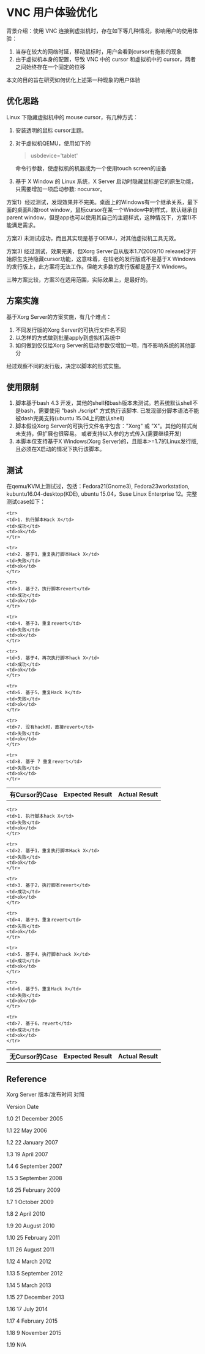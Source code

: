# VNC 用户体验优化

背景介绍：使用 VNC 连接到虚拟机时，存在如下等几种情况，影响用户的使用体验：

1. 当存在较大的网络时延，移动鼠标时，用户会看到cursor有拖影的现象
2. 由于虚拟机本身的配置，导致 VNC 中的 cursor 和虚拟机中的 cursor，两者之间始终存在一个固定的位移

本文的目的旨在研究如何优化上述第一种现象的用户体验

## 优化思路

Linux 下隐藏虚拟机中的 mouse cursor，有几种方式：

1. 安装透明的鼠标 cursor主题。
2. 对于虚拟机QEMU，使用如下的 
      >usbdevice='tablet' 
  
      命令行参数，使虚拟机的机器成为一个使用touch screen的设备
3. 基于 X Window 的 Linux 系统，X Server 启动时隐藏鼠标是它的原生功能，只需要增加一项启动参数: nocursor。

方案1）经过测试，发现效果并不完美。桌面上的Windows有一个继承关系，最下面的桌面叫做root window，鼠标cursor在某一个Window中的样式，默认继承自parent window，但是app也可以使用其自己的主题样式，这种情况下，方案1)不能满足需求。

方案2) 未测试成功，而且其实现是基于QEMU，对其他虚拟机工具无效。

方案3) 经过测试，效果完美，但Xorg Server自从版本1.7(2009/10 release)才开始原生支持隐藏cursor功能，这意味着，在较老的发行版或不是基于X Windows的发行版上，此方案将无法工作。但绝大多数的发行版都是基于X Windows。

三种方案比较，方案3)在适用范围，实际效果上，是最好的。

## 方案实施
基于Xorg Server的方案实施，有几个难点：

1. 不同发行版的Xorg Server的可执行文件名不同
2. 以怎样的方式做到批量apply到虚拟机系统中
3. 如何做到仅仅给Xorg Server的启动参数仅增加一项，而不影响系统的其他部分

经过观察不同的发行版，决定以脚本的形式实施。

## 使用限制
1. 脚本基于bash 4.3 开发，其他的shell和bash版本未测试。若系统默认shell不是bash，需要使用 "bash ./script" 方式执行该脚本.
   已发现部分脚本语法不能被dash完美支持(ubuntu 15.04上的默认shell)
2. 脚本假设Xorg Server的可执行文件名字包含："Xorg" 或 "X"。其他的样式尚未支持，但扩展也很容易。
   或者支持以入参的方式传入(需要继续开发)
3. 本脚本仅支持基于X Windows(Xorg Server)的，且版本>=1.7的Linux发行版, 且必须在X启动的情况下执行该脚本。

## 测试
在qemu/KVM上测试过，包括：Fedora21(Gnome3), Fedora23workstation, kubuntu16.04-desktop(KDE), ubuntu 15.04，Suse Linux Enterprise 12。完整测试case如下：

<table>
    <tr>
    <th>有Cursor的Case</th>
    <th>Expected Result</th> 
    <th>Actual Result</th> 
    </tr>
    
    <tr>
    <td>1. 执行脚本Hack X</td>
    <td>成功</td>
    <td>ok</td>
    </tr>

    <tr>
    <td>2. 基于1，重复执行脚本Hack X</td>
    <td>失败</td>
    <td>ok</td>
    </tr>

    <tr>
    <td>3. 基于2，执行脚本revert</td>
    <td>成功</td>
    <td>ok</td>
    </tr>

    <tr>
    <td>4. 基于3，重复revert</td>
    <td>失败</td>
    <td>ok</td>
    </tr>

    <tr>
    <td>5. 基于4，再次执行脚本hack X</td>
    <td>成功</td>
    <td>ok</td>
    </tr>

    <tr>
    <td>6. 基于5，重复Hack X</td>
    <td>失败</td>
    <td>ok</td>
    </tr>

    <tr>
    <td>7. 没有hack时，直接revert</td>
    <td>失败</td>
    <td>ok</td>
    </tr>

    <tr>
    <td>8. 基于 7 重复revert</td>
    <td>失败</td>
    <td>ok</td>
    </tr>
</table>
 
<table>
    <tr>
    <th>无Cursor的Case</th>
    <th>Expected Result</th> 
    <th>Actual Result</th> 
    </tr>
    
    <tr>
    <td>1. 执行脚本hack X</td>
    <td>失败</td>
    <td>ok</td>
    </tr>

    <tr>
    <td>2. 基于1，重复执行脚本Hack X</td>
    <td>失败</td>
    <td>ok</td>
    </tr>

    <tr>
    <td>3. 基于2，执行脚本revert</td>
    <td>成功</td>
    <td>ok</td>
    </tr>

    <tr>
    <td>4. 基于3，重复revert</td>
    <td>失败</td>
    <td>ok</td>
    </tr>

    <tr>
    <td>5. 基于4，执行脚本hack X</td>
    <td>成功</td>
    <td>ok</td>
    </tr>

    <tr>
    <td>6. 基于5，重复Hack X</td>
    <td>失败</td>
    <td>ok</td>
    </tr>

    <tr>
    <td>7. 基于6，revert</td>
    <td>成功</td>
    <td>ok</td>
    </tr> 
</table>

## Reference
Xorg Server 版本/发布时间 对照

Version 	Date

1.0 	    21 December 2005

1.1 	    22 May 2006

1.2 	    22 January 2007

1.3 	    19 April 2007

1.4 	    6 September 2007

1.5 	    3 September 2008

1.6 	    25 February 2009

1.7 	    1 October 2009

1.8 	    2 April 2010

1.9 	    20 August 2010

1.10 	    25 February 2011

1.11 	    26 August 2011

1.12 	    4 March 2012

1.13 	    5 September 2012

1.14 	    5 March 2013

1.15 	    27 December 2013

1.16 	    17 July 2014

1.17 	    4 February 2015

1.18 	    9 November 2015

1.19 	    N/A

